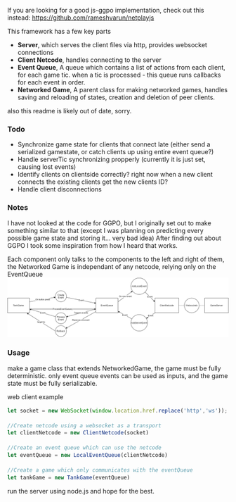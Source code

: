 If you are looking for a good js-ggpo implementation, check out this instead:
https://github.com/rameshvarun/netplayjs

This framework has a few key parts
* __Server__, which serves the client files via http, provides websocket connections
* __Client Netcode__, handles connecting to the server
* __Event Queue__, A queue which contains a list of actions from each client, for each game tic. when a tic is processed - this queue runs callbacks for each event in order.
* __Networked Game__, A parent class for making networked games, handles saving and reloading of states, creation and deletion of peer clients.

also this readme is likely out of date, sorry.

### Todo
* Synchronize game state for clients that connect late (either send a serialized gamestate, or catch clients up using entire event queue?)
* Handle serverTic synchronizing propperly (currently it is just set, causing lost events)
* Identify clients on clientside correctly? right now when a new client connects the existing clients get the new clients ID?
* Handle client disconnections


### Notes
I have not looked at the code for GGPO, but I originally set out to make something similar to that (except I was planning on predicting every possible game state and storing it... very bad idea)
After finding out about GGPO I took some inspiration from how I heard that works.

Each component only talks to the components to the left and right of them, the Networked Game is independant of any netcode, relying only on the EventQueue
![Current Architecture](/notes/Iteration3.png)

### Usage
make a game class that extends NetworkedGame, the game must be fully deterministic. only event queue events can be used as inputs, and the game state must be fully serializable.

web client example
```javascript
let socket = new WebSocket(window.location.href.replace('http','ws'));

//Create netcode using a websocket as a transport
let clientNetcode = new ClientNetcode(socket)

//Create an event queue which can use the netcode
let eventQueue = new LocalEventQueue(clientNetcode)

//Create a game which only communicates with the eventQueue
let tankGame = new TankGame(eventQueue)
```

run the server using node.js and hope for the best.
